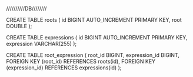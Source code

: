 //////////DB////////


CREATE TABLE roots (
    id BIGINT AUTO_INCREMENT PRIMARY KEY,
    root DOUBLE
);

CREATE TABLE expressions (
    id BIGINT AUTO_INCREMENT PRIMARY KEY,
    expression VARCHAR(255)
);

CREATE TABLE root_expression (
    root_id BIGINT,
    expression_id BIGINT,
    FOREIGN KEY (root_id) REFERENCES roots(id),
    FOREIGN KEY (expression_id) REFERENCES expressions(id)
);
